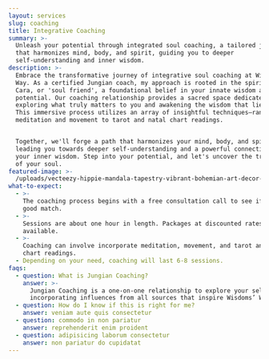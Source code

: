 ```yaml
---
layout: services
slug: coaching
title: Integrative Coaching
summary: >-
  Unleash your potential through integrated soul coaching, a tailored journey
  that harmonizes mind, body, and spirit, guiding you to deeper
  self-understanding and inner wisdom.
description: >-
  Embrace the transformative journey of integrative soul coaching at Wisdoms’
  Way. As a certified Jungian coach, my approach is rooted in the spirit of Anam
  Cara, or 'soul friend', a foundational belief in your innate wisdom and
  potential. Our coaching relationship provides a sacred space dedicated to
  exploring what truly matters to you and awakening the wisdom that lies within.
  This immersive process utilizes an array of insightful techniques—ranging from
  meditation and movement to tarot and natal chart readings. 


  Together, we'll forge a path that harmonizes your mind, body, and spirit,
  leading you towards deeper self-understanding and a powerful connection with
  your inner wisdom. Step into your potential, and let's uncover the treasures
  of your soul.
featured-image: >-
  /uploads/vecteezy-hippie-mandala-tapestry-vibrant-bohemian-art-decor-ai-24067773-932.jpg
what-to-expect:
  - >-
    The coaching process begins with a free consultation call to see if we're a
    good match.
  - >-
    Sessions are about one hour in length. Packages at discounted rates are
    available.
  - >-
    Coaching can involve incorporate meditation, movement, and tarot and natal
    chart readings.
  - Depending on your need, coaching will last 6-8 sessions.
faqs:
  - question: What is Jungian Coaching?
    answer: >-
      Jungian Coaching is a one-on-one relationship to explore your self’s path
      incorporating influences from all sources that inspire Wisdoms’ Way.
  - question: How do I know if this is right for me?
    answer: veniam aute quis consectetur
  - question: commodo in non pariatur
    answer: reprehenderit enim proident
  - question: adipisicing laborum consectetur
    answer: non pariatur do cupidatat
---
```

